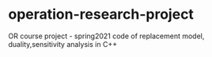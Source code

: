 # operation-research-project
OR course project - spring2021
code of replacement model, duality,sensitivity analysis in C++
